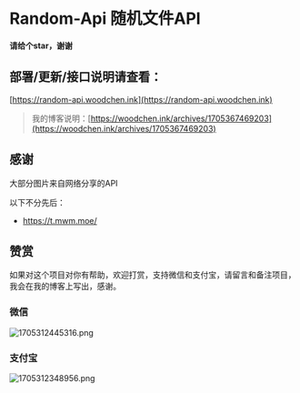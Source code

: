 # Random-Api 随机文件API

**请给个star，谢谢**

## 部署/更新/接口说明请查看：

[https://random-api.woodchen.ink](https://random-api.woodchen.ink)

> 我的博客说明：[https://woodchen.ink/archives/1705367469203](https://woodchen.ink/archives/1705367469203)


## 感谢
                
大部分图片来自网络分享的API
                
以下不分先后：
                
* https://t.mwm.moe/
                

## 赞赏

如果对这个项目对你有帮助，欢迎打赏，支持微信和支付宝，请留言和备注项目，我会在我的博客上写出，感谢。

### 微信

![1705312445316.png](https://cdn-img-r2.czl.net/2024/01/15/65a501199193b.png)

### 支付宝

![1705312348956.png](https://cdn-img-r2.czl.net/2024/01/15/65a50089b4b92.png)
